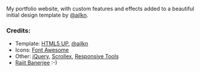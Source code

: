 My portfolio website, with custom features and effects added to a beautiful initial design template by [@ajlkn](https://github.com/ajlkn).

### Credits:

- Template: [HTML5 UP](https://html5up.net), [@ajlkn](https://github.com/ajlkn)
- Icons: [Font Awesome](https://fontawesome.io)
- Other: [jQuery](https://jquery.com), [Scrollex](https://github.com/ajlkn/jquery.scrollex), [Responsive Tools](https://github.com/ajlkn/responsive-tools)
- [Rajit Banerjee](https://github.com/rajitbanerjee) :-)
